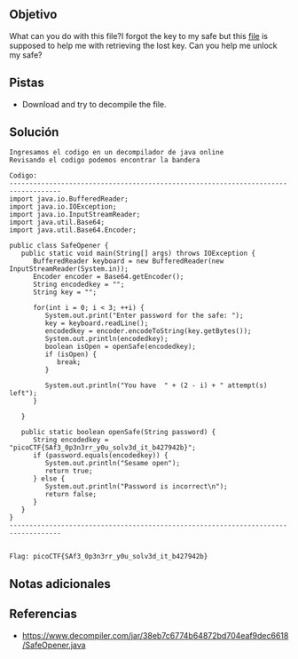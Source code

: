 ## Objetivo
What can you do with this file?I forgot the key to my safe but this [file](https://artifacts.picoctf.net/c/287/SafeOpener.class) is supposed to help me with retrieving the lost key. Can you help me unlock my safe?

## Pistas
- Download and try to decompile the file.

## Solución
```
Ingresamos el codigo en un decompilador de java online 
Revisando el codigo podemos encontrar la bandera

Codigo:
-----------------------------------------------------------------------------------
import java.io.BufferedReader;
import java.io.IOException;
import java.io.InputStreamReader;
import java.util.Base64;
import java.util.Base64.Encoder;

public class SafeOpener {
   public static void main(String[] args) throws IOException {
      BufferedReader keyboard = new BufferedReader(new InputStreamReader(System.in));
      Encoder encoder = Base64.getEncoder();
      String encodedkey = "";
      String key = "";

      for(int i = 0; i < 3; ++i) {
         System.out.print("Enter password for the safe: ");
         key = keyboard.readLine();
         encodedkey = encoder.encodeToString(key.getBytes());
         System.out.println(encodedkey);
         boolean isOpen = openSafe(encodedkey);
         if (isOpen) {
            break;
         }

         System.out.println("You have  " + (2 - i) + " attempt(s) left");
      }

   }

   public static boolean openSafe(String password) {
      String encodedkey = "picoCTF{SAf3_0p3n3rr_y0u_solv3d_it_b427942b}";
      if (password.equals(encodedkey)) {
         System.out.println("Sesame open");
         return true;
      } else {
         System.out.println("Password is incorrect\n");
         return false;
      }
   }
}
-----------------------------------------------------------------------------------


Flag: picoCTF{SAf3_0p3n3rr_y0u_solv3d_it_b427942b}
```

## Notas adicionales


## Referencias
- https://www.decompiler.com/jar/38eb7c6774b64872bd704eaf9dec6618/SafeOpener.java
